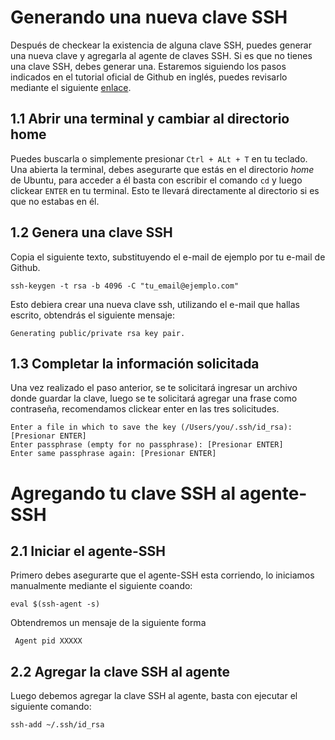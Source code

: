 # Generando una nueva clave SSH

Después de checkear la existencia de alguna clave SSH, puedes generar una nueva clave y agregarla al agente de claves SSH. Si es que no tienes una clave SSH, debes generar una. Estaremos siguiendo los pasos indicados en el tutorial oficial de Github en inglés, puedes revisarlo mediante el siguiente [enlace](https://help.github.com/articles/generating-a-new-ssh-key-and-adding-it-to-the-ssh-agent/).

## 1.1 Abrir una terminal y cambiar al directorio home
Puedes buscarla o simplemente presionar `Ctrl + ALt + T` en tu teclado. Una abierta la terminal, debes asegurarte que estás en el directorio *home* de Ubuntu, para acceder a él basta con escribir el comando `cd` y luego clickear `ENTER` en tu terminal. Esto te llevará directamente al directorio si es que no estabas en él.

## 1.2 Genera una clave SSH 
Copia el siguiente texto, substituyendo el e-mail de ejemplo por tu e-mail de Github.

    ssh-keygen -t rsa -b 4096 -C "tu_email@ejemplo.com"
    
Esto debiera crear una nueva clave ssh, utilizando el e-mail que hallas escrito, obtendrás el siguiente mensaje:

    Generating public/private rsa key pair.
    
## 1.3 Completar la información solicitada
Una vez realizado el paso anterior, se te solicitará ingresar un archivo donde guardar la clave, luego se te solicitará agregar una frase como contraseña, recomendamos clickear enter en las tres solicitudes.

    Enter a file in which to save the key (/Users/you/.ssh/id_rsa): [Presionar ENTER]
    Enter passphrase (empty for no passphrase): [Presionar ENTER]
    Enter same passphrase again: [Presionar ENTER]
    
# Agregando tu clave SSH al agente-SSH

## 2.1 Iniciar el agente-SSH
Primero debes asegurarte que el agente-SSH esta corriendo, lo iniciamos manualmente mediante el siguiente coando:

    eval $(ssh-agent -s)
    
Obtendremos un mensaje de la siguiente forma

     Agent pid XXXXX

## 2.2 Agregar la clave SSH al agente
Luego debemos agregar la clave SSH al agente, basta con ejecutar el siguiente comando:

    ssh-add ~/.ssh/id_rsa

